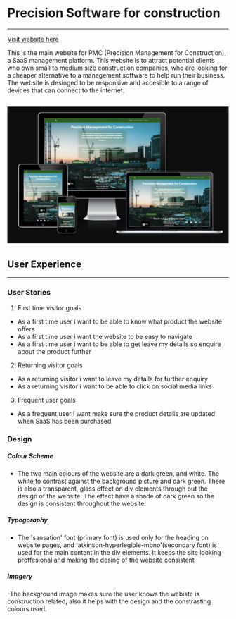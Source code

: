 # Precision Software for construction
---
[Visit website here](https://sshang93.github.io/PMC-UI/)

This is the main website for PMC (Precision Management for Construction), a SaaS management platform. This website is to attract potential clients who own small to medium size construction companies, who are looking for a cheaper alternative to a management software to help run their business. The website is desinged to be responsive and accesible to a range of devices that can connect to the internet. 

![Responsive design](assets/images/responsive-img.png)
---

## User Experience
---

### User Stories

1. First time visitor goals

- As a first time user i want to be able to know what product the website offers
- As a first time user i want the website to be easy to navigate
- As a first time user i want to be able to get leave my details so enquire about the product further 

2. Returning visitor goals

- As a returning visitor i want to leave my details for further enquiry
- As a returning visitor i want to be able to click on social media links

3. Frequent user goals

- As a frequent user i want make sure the product details are updated when SaaS has been purchased

### Design

##### Colour Scheme 
- The two main colours of the website are a dark green, and white. The white to contrast against the background picture and dark green. There is also a transparent, glass effect on div elements through out the design of the website. The effect have a shade of dark green so the design is consistent throughout the website. 
##### Typogoraphy
- The 'sansation' font (primary font) is used only for the heading on website pages, and 'atkinson-hyperlegible-mono'(secondary font) is used for the main content in the div elements. It keeps the site looking proffesional and making the desing of the website consistent
##### Imagery
-The background image makes sure the user knows the webiste is construction related, also it helps with the design and the constrasting colours used. 

